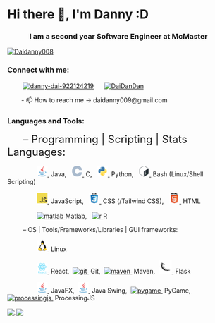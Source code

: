# Hi there 👋, I'm Danny :D
<h3 align="center">I am a second year Software Engineer at McMaster</h3>

<p align="left"> <a href="https://github.com/ryo-ma/github-profile-trophy"><img src="https://github-profile-trophy.vercel.app/?username=Daidanny008" alt="Daidanny008" /></a> </p>


<h3 align="left">Connect with me:</h3>
<p align="left">
          
  <a href="https://www.linkedin.com/in/danny-dai-922124219/" target="blank"><img align="center" src="https://raw.githubusercontent.com/rahuldkjain/github-profile-readme-generator/master/src/images/icons/Social/linked-in-alt.svg" alt="danny-dai-922124219" height="40" width="40" /></a>
      
  <a href="https://leetcode.com/u/DaiDanDan/" target="blank"><img align="center" src="https://raw.githubusercontent.com/rahuldkjain/github-profile-readme-generator/master/src/images/icons/Social/leet-code.svg" alt="DaiDanDan" height="40" width="40" /></a>
</p>
        - 📫 How to reach me -> daidanny009@gmail.com

<h3 align="left">Languages and Tools:</h3>

<p align="left">
          
  <span style="font-size: 24px;"> – Programming | Scripting | Stats Languages:</span>
  <br><br>
                    
    <a href="https://www.java.com" target="_blank" rel="noreferrer"> <img src="https://raw.githubusercontent.com/devicons/devicon/master/icons/java/java-original.svg" alt="java" width="24" height="24"/> </a> 
     Java,  
    <a href="https://www.cprogramming.com/" target="_blank" rel="noreferrer"> <img src="https://raw.githubusercontent.com/devicons/devicon/master/icons/c/c-original.svg" alt="c" width="24" height="24"/> </a> 
     C,  
    <a href="https://www.python.org" target="_blank" rel="noreferrer"> <img src="https://raw.githubusercontent.com/devicons/devicon/master/icons/python/python-original.svg" alt="python" width="24" height="24"/> </a> 
     Python,  
    <a href="https://www.gnu.org/software/bash/" target="_blank" rel="noreferrer"> <img src="https://raw.githubusercontent.com/devicons/devicon/master/icons/bash/bash-original.svg" alt="bash" width="24" height="24"/> </a>
     Bash (Linux/Shell Scripting) 
  <br><br>
                  
    <a href="https://developer.mozilla.org/en-US/docs/Web/JavaScript" target="_blank" rel="noreferrer"> <img src="https://raw.githubusercontent.com/devicons/devicon/master/icons/javascript/javascript-original.svg" alt="javascript" width="24" height="24"/> </a> 
     JavaScript,  
    <a href="https://www.w3schools.com/css/" target="_blank" rel="noreferrer"> <img src="https://raw.githubusercontent.com/devicons/devicon/master/icons/css3/css3-original-wordmark.svg" alt="css3" width="24" height="24"/> </a> 
     CSS (/Tailwind CSS),  
    <a href="https://www.w3.org/html/" target="_blank" rel="noreferrer"> <img src="https://raw.githubusercontent.com/devicons/devicon/master/icons/html5/html5-original-wordmark.svg" alt="html5" width="24" height="24"/> </a> 
     HTML
  <br><br>
                  
    <a href="https://www.mathworks.com/" target="_blank" rel="noreferrer"> <img src="https://upload.wikimedia.org/wikipedia/commons/2/21/Matlab_Logo.png" alt="matlab" width="24" height="24"/> </a> 
     Matlab,  
    <a href="https://www.r-project.org/" target="_blank" rel="noreferrer"> <img src="https://www.vectorlogo.zone/logos/r-project/r-project-icon.svg" alt="r" width="24" height="24"/> </a>
     R
</p>

<p align="left">          – OS | Tools/Frameworks/Libraries | GUI frameworks:
  <br><br>
                  
    <a href="https://www.linux.org/" target="_blank" rel="noreferrer"> <img src="https://raw.githubusercontent.com/devicons/devicon/master/icons/linux/linux-original.svg" alt="linux" width="24" height="24"/> </a> 
     Linux
  <br><br>
                  
  <a href="https://reactjs.org/" target="_blank" rel="noreferrer"> <img src="https://raw.githubusercontent.com/devicons/devicon/master/icons/react/react-original-wordmark.svg" alt="react" width="24" height="24"/> </a>
   React, 
  <a href="https://git-scm.com/" target="_blank" rel="noreferrer"> <img src="https://www.vectorlogo.zone/logos/git-scm/git-scm-icon.svg" alt="git" width="24" height="24"/> </a>
   Git, 
  <a href="https://maven.apache.org/" target="_blank" rel="noreferrer"> <img src="https://www.vectorlogo.zone/logos/apache_maven/apache_maven-icon.svg" alt="maven" width="24" height="24"/> </a>
   Maven, 
 <a href="https://flask.palletsprojects.com/" target="_blank" rel="noreferrer"> 
  <img src="https://raw.githubusercontent.com/devicons/devicon/master/icons/flask/flask-original.svg" alt="flask" width="24" height="24" style="background: white; padding: 3px;"/> 
</a>
   Flask
  <br><br>
                  
  <a href="https://openjfx.io/" target="_blank" rel="noreferrer"> <img src="https://raw.githubusercontent.com/devicons/devicon/master/icons/java/java-original.svg" alt="javafx" width="24" height="24"/> </a>
   JavaFX, 
  <a href="https://docs.oracle.com/javase/tutorial/uiswing/" target="_blank" rel="noreferrer"> <img src="https://raw.githubusercontent.com/devicons/devicon/master/icons/java/java-original.svg" alt="swing" width="24" height="24"/> </a>
   Java Swing, 
  <a href="https://www.pygame.org/" target="_blank" rel="noreferrer"> <img src="https://www.pygame.org/docs/_static/pygame_logo.png" alt="pygame" width="24" height="24"/> </a>
   PyGame, 
  <a href="https://processingjs.org/" target="_blank" rel="noreferrer"> <img src="https://cdn.jsdelivr.net/gh/devicons/devicon/icons/processing/processing-original.svg" alt="processingjs" width="24" height="24"/> </a>
   ProcessingJS
</p>

<p>
  <a href="https://github.com/Daidanny008/github-readme-stats">
    <img height=240 align="center" src="https://github-readme-stats.vercel.app/api?username=Daidanny008&show_icons=true&include_all_commits" />
  </a>
  <a href="https://github.com/Daidanny008/convoychat">
    <img height=240 align="center" src="https://github-readme-stats.vercel.app/api/top-langs?username=Daidanny008&layout=compact&langs_count=24&card_width=324" />
  </a>
  <!--<img height=240 align="center" src="https://github-readme-streak-stats.herokuapp.com/?user=Daidanny008&" alt="Daidanny008" />-->
</p>
